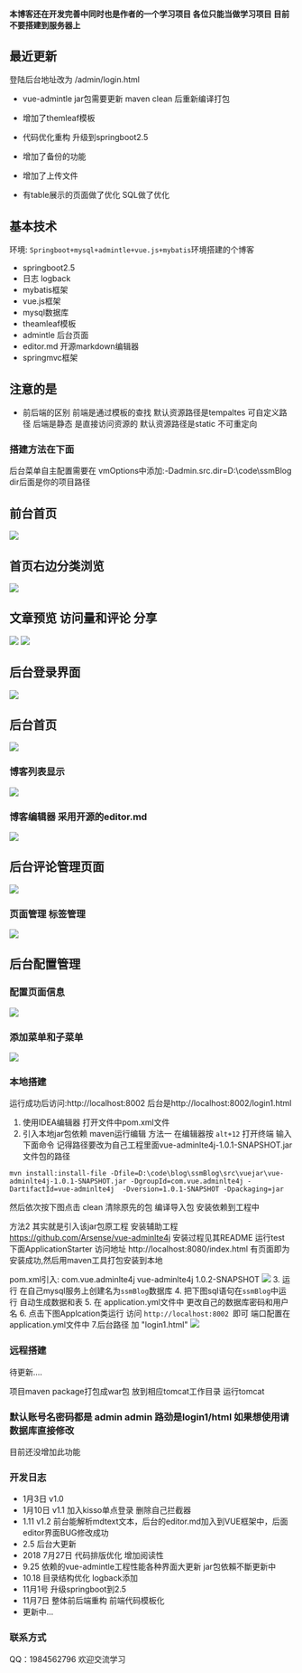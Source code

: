 
#### 本博客还在开发完善中同时也是作者的一个学习项目 各位只能当做学习项目 目前不要搭建到服务器上
## 最近更新
登陆后台地址改为  /admin/login.html
- vue-admintle jar包需要更新 maven clean 后重新编译打包

- 增加了themleaf模板 
- 代码优化重构 升级到springboot2.5
- 增加了备份的功能
- 增加了上传文件
- 有table展示的页面做了优化 SQL做了优化
## 基本技术

环境: `Springboot+mysql+admintle+vue.js+mybatis`环境搭建的个博客
- springboot2.5
- 日志 logback
- mybatis框架
- vue.js框架
- mysql数据库
- theamleaf模板
- admintle 后台页面
- editor.md 开源markdown编辑器
- springmvc框架



## 注意的是
- 前后端的区别
前端是通过模板的查找 默认资源路径是tempaltes 可自定义路径
后端是静态 是直接访问资源的 默认资源路径是static 不可重定向
### 搭建方法在下面


后台菜单自主配置需要在 vmOptions中添加:-Dadmin.src.dir=D:\code\ssmBlog  
dir后面是你的项目路径
## 前台首页
![](doc/9.png)
## 首页右边分类浏览
![](doc/10.png)
## 文章预览 访问量和评论 分享
![](doc/11.png)
![](doc/12.png)

## 后台登录界面
 ![](https://i.imgur.com/axudahd.png)

## 后台首页
![](doc/1.png)

### 博客列表显示
![](doc/3.png)

### 博客编辑器 采用开源的editor.md
![](doc/2.png)
## 后台评论管理页面
![](doc/4.png)

### 页面管理 标签管理
![](doc/6.png)
## 后台配置管理
### 配置页面信息
![](doc/7.png)
### 添加菜单和子菜单
![](doc/8.png)


### 本地搭建 
运行成功后访问:http://localhost:8002
后台是http://localhost:8002/login1.html
1. 使用IDEA编辑器 打开文件中pom.xml文件
2. 引入本地jar包依赖
maven运行编辑 
方法一
在编辑器按 `alt+12` 打开终端 输入下面命令  记得路径要改为自己工程里面vue-adminlte4j-1.0.1-SNAPSHOT.jar文件包的路径
```
mvn install:install-file -Dfile=D:\code\blog\ssmBlog\src\vuejar\vue-adminlte4j-1.0.1-SNAPSHOT.jar -DgroupId=com.vue.adminlte4j -DartifactId=vue-adminlte4j  -Dversion=1.0.1-SNAPSHOT -Dpackaging=jar
```
然后依次按下图点击 clean 清除原先的包 编译导入包 安装依赖到工程中

方法2 其实就是引入该jar包原工程
安装辅助工程
https://github.com/Arsense/vue-adminlte4j
安装过程见其README
运行test 下面ApplicationStarter 访问地址 http://localhost:8080/index.html
有页面即为安装成功,然后用maven工具打包安装到本地

pom.xml引入:
	<dependency>
			<groupId>com.vue.adminlte4j</groupId>
			<artifactId>vue-adminlte4j</artifactId>
			<version>1.0.2-SNAPSHOT</version>
	</dependency>
![](https://i.imgur.com/p2XL4kj.jpg)
3. 运行 在自己mysql服务上创建名为`ssmBlog`数据库
4. 把下图sql语句在`ssmBlog`中运行 自动生成数据和表
5. 在 application.yml文件中 更改自己的数据库密码和用户名
6. 点击下图Applcation类运行  访问 `http://localhost:8002 `即可
端口配置在 application.yml文件中 
7.后台路径 加 "login1.html"
![](https://i.imgur.com/HWemR8y.jpg)
### 远程搭建
待更新....

项目maven package打包成war包 放到相应tomcat工作目录 运行tomcat
### 默认账号名密码都是 admin admin  路劲是login1/html 如果想使用请数据库直接修改
目前还没增加此功能


### 开发日志

- 1月3日  v1.0
- 1月10日 v1.1   加入kisso单点登录 删除自己拦截器
- 1.11   v1.2   前台能解析mdtext文本，后台的editor.md加入到VUE框架中，后面editor界面BUG修改成功
- 2.5 后台大更新
- 2018 7月27日 代码排版优化 增加阅读性
- 9.25 依赖的vue-admintle工程性能各种界面大更新 jar包依賴不斷更新中
- 10.18 目录结构优化 logback添加
- 11月1号 升级springboot到2.5
- 11月7日 整体前后端重构 前端代码模板化
- 更新中...

### 联系方式

QQ：1984562796 欢迎交流学习
